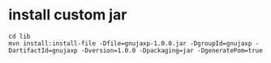 # install custom jar
```
cd lib
mvn install:install-file -Dfile=gnujaxp-1.0.0.jar -DgroupId=gnujaxp -DartifactId=gnujaxp -Dversion=1.0.0 -Dpackaging=jar -DgeneratePom=true
```
